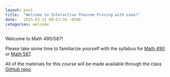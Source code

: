 ```yaml
---
layout: post
title:  "Welcome to Interactive Theorem Proving with Lean!"
date:   2025-03-11 09:53:34 -0500
categories: welcome
---
```


Welcome to Math 490/587!

Please take some time to familiarize yourself with the syllabus for [Math 490](https://www.blakefarman.phd/syllabi/syllabi/490/S25) or [Math 587](https://www.blakefarman.phd/syllabi/syllabi/587/S25).

All of the materials for this course will be made available through the class [GitHub repo](https://github.com/LATechLean/ITPLxS25).
